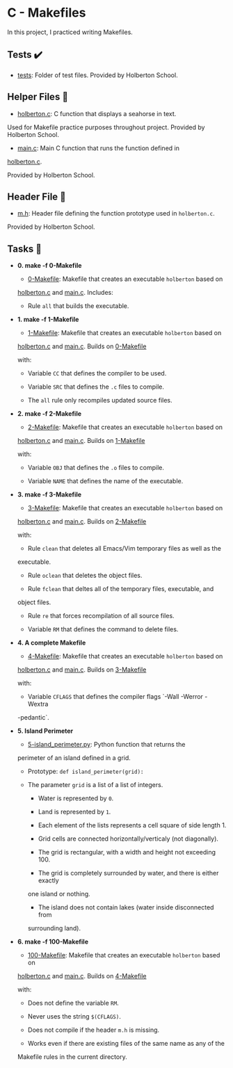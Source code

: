# C - Makefiles

In this project, I practiced writing Makefiles.

## Tests :heavy_check_mark:

* [tests](./tests): Folder of test files. Provided by Holberton School.

## Helper Files :raised_hands:

* [holberton.c](./holberton.c): C function that displays a seahorse in text.

Used for Makefile practice purposes throughout project. Provided by Holberton School.

* [main.c](./main.c): Main C function that runs the function defined in

[holberton.c](./holberton.c).

Provided by Holberton School.

## Header File :file_folder:

* [m.h](./m.h): Header file defining the function prototype used in `holberton.c`.

Provided by Holberton School.

## Tasks :page_with_curl:

* **0. make -f 0-Makefile**

  * [0-Makefile](./0-Makefile): Makefile that creates an executable `holberton` based on

  [holberton.c](./holberton.c) and [main.c](./main.c). Includes:

    * Rule `all` that builds the executable.

* **1. make -f 1-Makefile**

  * [1-Makefile](./1-Makefile): Makefile that creates an executable `holberton` based on

  [holberton.c](./holberton.c) and [main.c](./main.c). Builds on [0-Makefile](./0-Makefile)

  with:

    * Variable `CC` that defines the compiler to be used.

    * Variable `SRC` that defines the `.c` files to compile.

    * The `all` rule only recompiles updated source files.

* **2. make -f 2-Makefile**

  * [2-Makefile](./2-Makefile): Makefile that creates an executable `holberton` based on

  [holberton.c](./holberton.c) and [main.c](./main.c). Builds on [1-Makefile](./1-Makefile)

  with:

    * Variable `OBJ` that defines the `.o` files to compile.

    * Variable `NAME` that defines the name of the executable.

* **3. make -f 3-Makefile**

  * [3-Makefile](./3-Makefile): Makefile that creates an executable `holberton` based on

  [holberton.c](./holberton.c) and [main.c](./main.c). Builds on [2-Makefile](./2-Makefile)

  with:

    * Rule `clean` that deletes all Emacs/Vim temporary files as well as the

    executable.

    * Rule `oclean` that deletes the object files.

    * Rule `fclean` that deltes all of the temporary files, executable, and

    object files.

    * Rule `re` that forces recompilation of all source files.

    * Variable `RM` that defines the command to delete files.

* **4. A complete Makefile**

  * [4-Makefile](./4-Makefile): Makefile that creates an executable `holberton` based on

  [holberton.c](./holberton.c) and [main.c](./main.c). Builds on [3-Makefile](./3-Makefile)

  with:

    * Variable `CFLAGS` that defines the compiler flags `-Wall -Werror -Wextra

    -pedantic`.

* **5. Island Perimeter**

  * [5-island_perimeter.py](./5-island_perimeter.py): Python function that returns the

  perimeter of an island defined in a grid.

  * Prototype: `def island_perimeter(grid):`

  * The parameter `grid` is a list of a list of integers.

    * Water is represented by `0`.

    * Land is represented by `1`.

    * Each element of the lists represents a cell square of side length 1.

    * Grid cells are connected horizontally/verticaly (not diagonally).

    * The grid is rectangular, with a width and height not exceeding 100.

    * The grid is completely surrounded by water, and there is either exactly

    one island or nothing.

    * The island does not contain lakes (water inside disconnected from

    surrounding land).

* **6. make -f 100-Makefile**

  * [100-Makefile](./100-Makefile): Makefile that creates an executable `holberton` based on

  [holberton.c](./holberton.c) and [main.c](./main.c). Builds on [4-Makefile](./4-Makefile)

  with:

    * Does not define the variable `RM`.

    * Never uses the string `$(CFLAGS)`.

    * Does not compile if the header `m.h` is missing.

    * Works even if there are existing files of the same name as any of the

    Makefile rules in the current directory.
